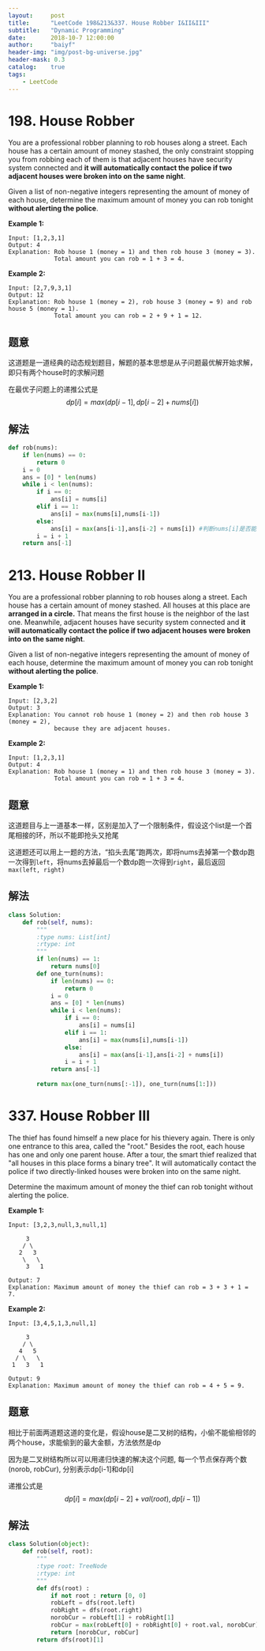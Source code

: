 ```yaml
---
layout:     post
title:      "LeetCode 198&213&337. House Robber I&II&III"
subtitle:   "Dynamic Programming"
date:       2018-10-7 12:00:00
author:     "baiyf"
header-img: "img/post-bg-universe.jpg"
header-mask: 0.3
catalog:    true
tags:
    - LeetCode
---
```


# 198. House Robber

You are a professional robber planning to rob houses along a street. Each house has a certain amount of money stashed, the only constraint stopping you from robbing each of them is that adjacent houses have security system connected and **it will automatically contact the police if two adjacent houses were broken into on the same night**.

Given a list of non-negative integers representing the amount of money of each house, determine the maximum amount of money you can rob tonight **without alerting the police**.

**Example 1:**

```
Input: [1,2,3,1]
Output: 4
Explanation: Rob house 1 (money = 1) and then rob house 3 (money = 3).
             Total amount you can rob = 1 + 3 = 4.
```

**Example 2:**

```
Input: [2,7,9,3,1]
Output: 12
Explanation: Rob house 1 (money = 2), rob house 3 (money = 9) and rob house 5 (money = 1).
             Total amount you can rob = 2 + 9 + 1 = 12.
```

## 题意

这道题是一道经典的动态规划题目，解题的基本思想是从子问题最优解开始求解，即只有两个house时的求解问题

在最优子问题上的递推公式是$$dp[i] = max(dp[i-1], dp[i-2] + nums[i])$$

## 解法

```python
def rob(nums):
    if len(nums) == 0:
        return 0
    i = 0
    ans = [0] * len(nums)
    while i < len(nums):
        if i == 0:
            ans[i] = nums[i]
        elif i == 1:
            ans[i] = max(nums[i],nums[i-1])
        else:
            ans[i] = max(ans[i-1],ans[i-2] + nums[i]) #判断nums[i]是否能带来更优解
        i = i + 1
    return ans[-1]
```



# 213. House Robber II

You are a professional robber planning to rob houses along a street. Each house has a certain amount of money stashed. All houses at this place are **arranged in a circle.** That means the first house is the neighbor of the last one. Meanwhile, adjacent houses have security system connected and **it will automatically contact the police if two adjacent houses were broken into on the same night**.

Given a list of non-negative integers representing the amount of money of each house, determine the maximum amount of money you can rob tonight **without alerting the police**.

**Example 1:**

```
Input: [2,3,2]
Output: 3
Explanation: You cannot rob house 1 (money = 2) and then rob house 3 (money = 2),
             because they are adjacent houses.
```

**Example 2:**

```
Input: [1,2,3,1]
Output: 4
Explanation: Rob house 1 (money = 1) and then rob house 3 (money = 3).
             Total amount you can rob = 1 + 3 = 4.
```

## 题意

这道题目与上一道基本一样，区别是加入了一个限制条件，假设这个list是一个首尾相接的环，所以不能即抢头又抢尾

这道题还可以用上一题的方法，“掐头去尾”跑两次，即将nums去掉第一个数dp跑一次得到`left`，将nums去掉最后一个数dp跑一次得到`right`，最后返回`max(left, right)`

## 解法

```python
class Solution:
    def rob(self, nums):
        """
        :type nums: List[int]
        :rtype: int
        """
        if len(nums) == 1:
            return nums[0]
        def one_turn(nums):
            if len(nums) == 0:
                return 0
            i = 0
            ans = [0] * len(nums)
            while i < len(nums):
                if i == 0:
                    ans[i] = nums[i]
                elif i == 1:
                    ans[i] = max(nums[i],nums[i-1])
                else:
                    ans[i] = max(ans[i-1],ans[i-2] + nums[i])
                i = i + 1
            return ans[-1]
        
        return max(one_turn(nums[:-1]), one_turn(nums[1:]))
```

# 337. House Robber III

The thief has found himself a new place for his thievery again. There is only one entrance to this area, called the "root." Besides the root, each house has one and only one parent house. After a tour, the smart thief realized that "all houses in this place forms a binary tree". It will automatically contact the police if two directly-linked houses were broken into on the same night.

Determine the maximum amount of money the thief can rob tonight without alerting the police.

**Example 1:**

```
Input: [3,2,3,null,3,null,1]

     3
    / \
   2   3
    \   \ 
     3   1

Output: 7 
Explanation: Maximum amount of money the thief can rob = 3 + 3 + 1 = 7.
```

**Example 2:**

```
Input: [3,4,5,1,3,null,1]

     3
    / \
   4   5
  / \   \ 
 1   3   1

Output: 9
Explanation: Maximum amount of money the thief can rob = 4 + 5 = 9.
```

## 题意

相比于前面两道题这道的变化是，假设house是二叉树的结构，小偷不能偷相邻的两个house，求能偷到的最大金额，方法依然是dp

因为是二叉树结构所以可以用递归快速的解决这个问题, 每一个节点保存两个数(norob, robCur), 分别表示dp[i-1]和dp[i]

递推公式是$$dp[i] = max(dp[i-2]+val(root), dp[i-1])$$

## 解法

```python
class Solution(object):
    def rob(self, root):
        """
        :type root: TreeNode
        :rtype: int
        """
        def dfs(root) :
            if not root : return [0, 0]
            robLeft = dfs(root.left)
            robRight = dfs(root.right)
            norobCur = robLeft[1] + robRight[1]
            robCur = max(robLeft[0] + robRight[0] + root.val, norobCur)
            return [norobCur, robCur]
        return dfs(root)[1]
```

